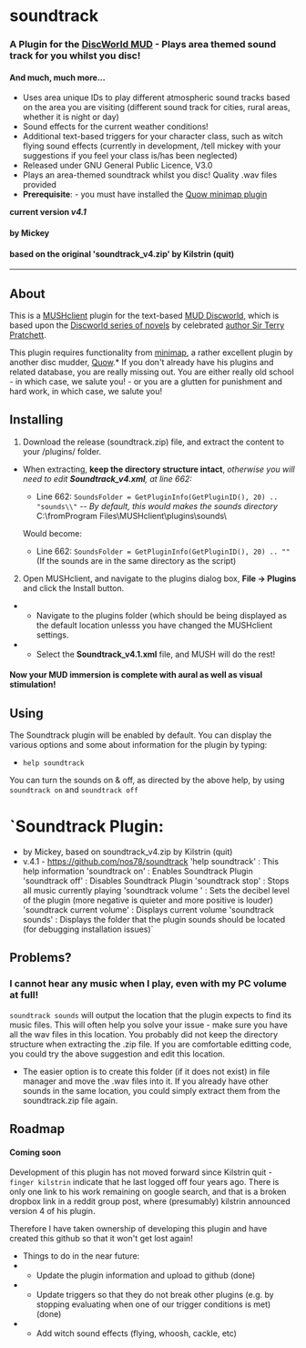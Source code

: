 # **soundtrack**
### A Plugin for the [DiscWorld MUD](http://discworld.starturtle.net/lpc/) - Plays area themed sound track for you whilst you disc!
#### And much, much more...

 * Uses area unique IDs to play different atmospheric sound tracks based on the area you are visiting (different sound track for cities, rural areas, whether it is night or day)
 * Sound effects for the current weather conditions!
 * Additional text-based triggers for your character class, such as witch flying sound effects (currently in development, /tell mickey with your suggestions if you feel your class is/has been neglected)
 * Released under GNU General Public Licence, V3.0 
 * Plays an area-themed soundtrack whilst you disc! Quality .wav files provided
 * **Prerequisite**: - you must have installed the [Quow minimap plugin](https://quow.co.uk/minimap.php)

**current version *v4.1***

#### by Mickey
#### based on the original 'soundtrack_v4.zip' by Kilstrin (quit)
---

## About
This is a [MUSHclient](http://www.gammon.com.au/mushclient/) plugin for the text-based [MUD Discworld](http://discworld.starturtle.net/lpc/), which is based upon the [Discworld series of novels](https://www.terrypratchettbooks.com/about-sir-terry) by celebrated [author Sir Terry Pratchett](https://www.terrypratchettbooks.com/book-series/discworld/).

This plugin requires functionality from [minimap](https://quow.co.uk/minimap.php), a rather excellent plugin by another disc mudder, [Quow](https://quow.co.uk/).* If you don't already have his plugins and related database, you are really missing out. You are either really old school - in which case, we salute you! - or you are a glutten for punishment and hard work, in which case, we salute you!

## Installing

1. Download the release (soundtrack.zip) file, and extract the content to your /plugins/ folder.
- When extracting, **keep the directory structure intact**, *otherwise you will need to edit **Soundtrack_v4.xml**, at line 662:*
  - Line 662: `SoundsFolder = GetPluginInfo(GetPluginID(), 20) .. "sounds\\"`
-- *By default, this would makes the sounds directory* C:\fromProgram Files\MUSHclient\plugins\sounds\

  Would become:
  - Line 662: `SoundsFolder = GetPluginInfo(GetPluginID(), 20) .. ""` (If the sounds are in the same directory as the script)

2. Open MUSHclient, and navigate to the plugins dialog box, **File -> Plugins** and click the Install button.
- - Navigate to the plugins folder (which should be being displayed as the default location unlesss you have changed the MUSHclient settings.
- - Select the **Soundtrack_v4.1.xml** file, and MUSH will do the rest!

#### Now your MUD immersion is complete with aural as well as visual stimulation!

## Using

The Soundtrack plugin will be enabled by default. You can display the various options and some about information for the plugin by typing:
- `help soundtrack`

You can turn the sounds on & off, as directed by the above help, by using `soundtrack on` and `soundtrack off`

`Soundtrack Plugin:
==================
 * by Mickey, based on soundtrack_v4.zip by Kilstrin (quit)
 * v.4.1 - https://github.com/nos78/soundtrack
'help soundtrack'            :  This help information
'soundtrack on'              :  Enables Soundtrack Plugin
'soundtrack off'             :  Disables Soundtrack Plugin
'soundtrack stop'            :  Stops all music currently playing
'soundtrack volume <x>'      :  Sets the decibel level of the plugin (more negative is quieter and more positive is louder)
'soundtrack current volume'  :  Displays current volume
'soundtrack sounds'          :  Displays the folder that the plugin sounds should be located (for debugging installation issues)`

## Problems?
### I cannot hear any music when I play, even with my PC volume at full!
`soundtrack sounds` will output the location that the plugin expects to find its music files. This will often help you solve your issue - make sure you have all the wav files in this location. You probably did not keep the directory structure when extracting the .zip file. If you are comfortable editting code, you could try the above suggestion and edit this location.
* The easier option is to create this folder (if it does not exist) in file manager and move the .wav files into it. If you already have other sounds in the same location, you could simply extract them from the soundtrack.zip file again.
 
## Roadmap
 #### Coming soon
 Development of this plugin has not moved forward since Kilstrin quit - `finger kilstrin` indicate that he last logged off four years ago. There is only one link to his work remaining on google search, and that is a broken dropbox link in a reddit group post, where (presumably) kilstrin announced version 4 of his plugin.
 
 Therefore I have taken ownership of developing this plugin and have created this github so that it won't get lost again!
 
 - Things to do in the near future:
 - - Update the plugin information and upload to github (done)
 - - Update triggers so that they do not break other plugins (e.g. by stopping evaluating when one of our trigger conditions is met) (done)
 - - Add witch sound effects (flying, whoosh, cackle, etc)
